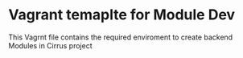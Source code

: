 # Vagrant temaplte for Module Dev

This Vagrnt file contains the required enviroment to create backend Modules in Cirrus project

